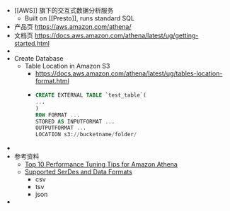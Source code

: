 - [[AWS]] 旗下的交互式数据分析服务
	- Built on [[Presto]], runs standard SQL
- 产品页 https://aws.amazon.com/athena/
- 文档页 https://docs.aws.amazon.com/athena/latest/ug/getting-started.html
-
- Create Database
	- Table Location in Amazon S3
		- https://docs.aws.amazon.com/athena/latest/ug/tables-location-format.html
		- ```sql
		  CREATE EXTERNAL TABLE `test_table`(
		  ...
		  )
		  ROW FORMAT ...
		  STORED AS INPUTFORMAT ...
		  OUTPUTFORMAT ...
		  LOCATION s3://bucketname/folder/
		  ```
-
- 参考资料
	- [Top 10 Performance Tuning Tips for Amazon Athena](https://aws.amazon.com/blogs/big-data/top-10-performance-tuning-tips-for-amazon-athena/)
	- [Supported SerDes and Data Formats](https://docs.aws.amazon.com/athena/latest/ug/supported-serdes.html)
		- csv
		- tsv
		- json
-
